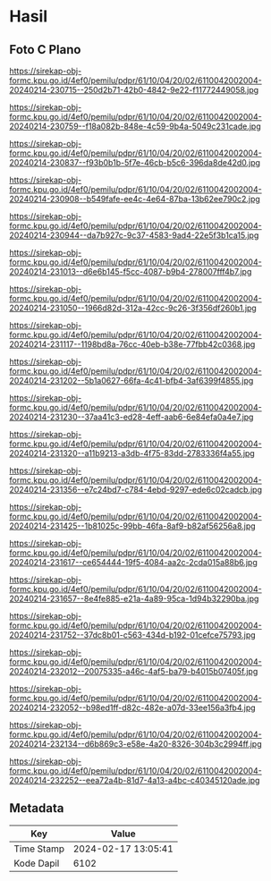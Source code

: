 # Hasil

## Foto C Plano

https://sirekap-obj-formc.kpu.go.id/4ef0/pemilu/pdpr/61/10/04/20/02/6110042002004-20240214-230715--250d2b71-42b0-4842-9e22-f11772449058.jpg

https://sirekap-obj-formc.kpu.go.id/4ef0/pemilu/pdpr/61/10/04/20/02/6110042002004-20240214-230759--f18a082b-848e-4c59-9b4a-5049c231cade.jpg

https://sirekap-obj-formc.kpu.go.id/4ef0/pemilu/pdpr/61/10/04/20/02/6110042002004-20240214-230837--f93b0b1b-5f7e-46cb-b5c6-396da8de42d0.jpg

https://sirekap-obj-formc.kpu.go.id/4ef0/pemilu/pdpr/61/10/04/20/02/6110042002004-20240214-230908--b549fafe-ee4c-4e64-87ba-13b62ee790c2.jpg

https://sirekap-obj-formc.kpu.go.id/4ef0/pemilu/pdpr/61/10/04/20/02/6110042002004-20240214-230944--da7b927c-9c37-4583-9ad4-22e5f3b1ca15.jpg

https://sirekap-obj-formc.kpu.go.id/4ef0/pemilu/pdpr/61/10/04/20/02/6110042002004-20240214-231013--d6e6b145-f5cc-4087-b9b4-278007fff4b7.jpg

https://sirekap-obj-formc.kpu.go.id/4ef0/pemilu/pdpr/61/10/04/20/02/6110042002004-20240214-231050--1966d82d-312a-42cc-9c26-3f356df260b1.jpg

https://sirekap-obj-formc.kpu.go.id/4ef0/pemilu/pdpr/61/10/04/20/02/6110042002004-20240214-231117--1198bd8a-76cc-40eb-b38e-77fbb42c0368.jpg

https://sirekap-obj-formc.kpu.go.id/4ef0/pemilu/pdpr/61/10/04/20/02/6110042002004-20240214-231202--5b1a0627-66fa-4c41-bfb4-3af6399f4855.jpg

https://sirekap-obj-formc.kpu.go.id/4ef0/pemilu/pdpr/61/10/04/20/02/6110042002004-20240214-231230--37aa41c3-ed28-4eff-aab6-6e84efa0a4e7.jpg

https://sirekap-obj-formc.kpu.go.id/4ef0/pemilu/pdpr/61/10/04/20/02/6110042002004-20240214-231320--a11b9213-a3db-4f75-83dd-2783336f4a55.jpg

https://sirekap-obj-formc.kpu.go.id/4ef0/pemilu/pdpr/61/10/04/20/02/6110042002004-20240214-231356--e7c24bd7-c784-4ebd-9297-ede6c02cadcb.jpg

https://sirekap-obj-formc.kpu.go.id/4ef0/pemilu/pdpr/61/10/04/20/02/6110042002004-20240214-231425--1b81025c-99bb-46fa-8af9-b82af56256a8.jpg

https://sirekap-obj-formc.kpu.go.id/4ef0/pemilu/pdpr/61/10/04/20/02/6110042002004-20240214-231617--ce654444-19f5-4084-aa2c-2cda015a88b6.jpg

https://sirekap-obj-formc.kpu.go.id/4ef0/pemilu/pdpr/61/10/04/20/02/6110042002004-20240214-231657--8e4fe885-e21a-4a89-95ca-1d94b32290ba.jpg

https://sirekap-obj-formc.kpu.go.id/4ef0/pemilu/pdpr/61/10/04/20/02/6110042002004-20240214-231752--37dc8b01-c563-434d-b192-01cefce75793.jpg

https://sirekap-obj-formc.kpu.go.id/4ef0/pemilu/pdpr/61/10/04/20/02/6110042002004-20240214-232012--20075335-a46c-4af5-ba79-b4015b07405f.jpg

https://sirekap-obj-formc.kpu.go.id/4ef0/pemilu/pdpr/61/10/04/20/02/6110042002004-20240214-232052--b98ed1ff-d82c-482e-a07d-33ee156a3fb4.jpg

https://sirekap-obj-formc.kpu.go.id/4ef0/pemilu/pdpr/61/10/04/20/02/6110042002004-20240214-232134--d6b869c3-e58e-4a20-8326-304b3c2994ff.jpg

https://sirekap-obj-formc.kpu.go.id/4ef0/pemilu/pdpr/61/10/04/20/02/6110042002004-20240214-232252--eea72a4b-81d7-4a13-a4bc-c40345120ade.jpg


## Metadata

| Key        | Value               |
| ---------- | ------------------- |
| Time Stamp | 2024-02-17 13:05:41 |
| Kode Dapil | 6102                |



